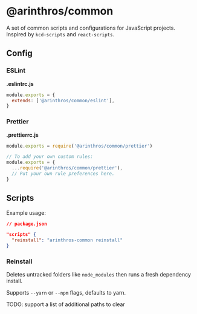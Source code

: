 # @arinthros/common

A set of common scripts and configurations for JavaScript projects. Inspired by `kcd-scripts` and `react-scripts`.

## Config

### ESLint

**.eslintrc.js**

```js
module.exports = {
  extends: ['@arinthros/common/eslint'],
}
```

### Prettier

**.prettierrc.js**

```js
module.exports = require('@arinthros/common/prettier')

// To add your own custom rules:
module.exports = {
  ...require('@arinthros/common/prettier'),
  // Put your own rule preferences here.
}

```

## Scripts

Example usage:

```json
// package.json

"scripts" {
  "reinstall": "arinthros-common reinstall"
}
```

### Reinstall

Deletes untracked folders like `node_modules` then runs a fresh dependency install.

Supports `--yarn` or `--npm` flags, defaults to yarn.

TODO: support a list of additional paths to clear